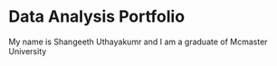# Data Analysis Portfolio
My name is Shangeeth Uthayakumr and I am a graduate of Mcmaster University 
